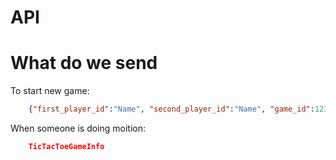 # API

# What do we send

To start new game:

```json
    {"first_player_id":"Name", "second_player_id":"Name", "game_id":123}
```

When someone is doing moition:

```json
    TicTacToeGameInfo
```